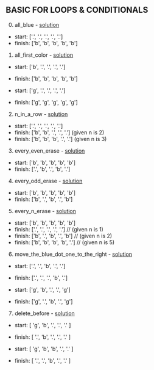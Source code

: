 ## BASIC FOR LOOPS & CONDITIONALS

0. all_blue - [solution](/challenges/solutions/all_blue.js)

  * start:  ['.', '.', '.', '.', '.']
  * finish: ['b', 'b', 'b', 'b', 'b']

1. all_first_color - [solution](/challenges/solutions/all_first_color.js)

  * start:  ['b', '.', '.', '.', '.']
  * finish: ['b', 'b', 'b', 'b', 'b']

  * start:  ['g', '.', '.', '.', '.']
  * finish: ['g', 'g', 'g', 'g', 'g']

2. n_in_a_row - [solution](/challenges/solutions/n_in_a_row.js)

  * start:  ['.', '.', '.', '.', '.']
  * finish: ['b', 'b', '.', '.', '.']  \(given n is 2)
  * finish: ['b', 'b', 'b', '.', '.']  \(given n is 3)

3. every_even_erase - [solution](/challenges/solutions/every_even_erase.js)

  * start:  ['b', 'b', 'b', 'b', 'b']
  * finish: ['.', 'b', '.', 'b', '.']
  
4. every_odd_erase - [solution](/challenges/solutions/every_odd_erase.js)

  * start:  ['b', 'b', 'b', 'b', 'b']
  * finish: ['b', '.', 'b', '.', 'b']
  
5. every_n_erase - [solution](/challenges/solutions/every_n_erase.js)

  * start:  ['b', 'b', 'b', 'b', 'b']
  * finish: ['.', '.', '.', '.', '.'] // (given n is 1)
  * finish: ['b', '.', 'b', '.', 'b'] // (given n is 2)
  * finish: ['b', 'b', 'b', 'b', '.'] // (given n is 5)

6. move_the_blue_dot_one_to_the_right - [solution](/challenges/solutions/move_the_blue_dot_one_to_the_right.js)

  * start:  ['.', '.', 'b', '.', '.']
  * finish: ['.', '.', '.', 'b', '.']
  
  * start:  ['g', 'b', '.', '.', 'g']
  * finish: ['g', '.', 'b', '.', 'g']
  
7. delete_before - [solution](/challenges/solutions/delete_before.js)

  * start:  [ 'g', 'b', '.', '.', '.' ]
  * finish: [ '.', 'b', '.', '.', '.' ]

  * start:  [ 'g', 'b', 'b', '.', '.' ]
  * finish: [ '.', '.', 'b', '.', '.' ]
